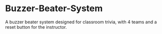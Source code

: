 # Buzzer-Beater-System
A buzzer beater system designed for classroom trivia, with 4 teams and a reset button for the instructor.
